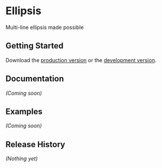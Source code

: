 # Ellipsis

Multi-line ellipsis made possible

## Getting Started
Download the [production version][min] or the [development version][max].

[min]: https://raw.github.com/wilsonpage/ellipsis/master/dist/ellipsis.min.js
[max]: https://raw.github.com/wilsonpage/ellipsis/master/dist/ellipsis.js

## Documentation
_(Coming soon)_

## Examples
_(Coming soon)_

## Release History
_(Nothing yet)_

